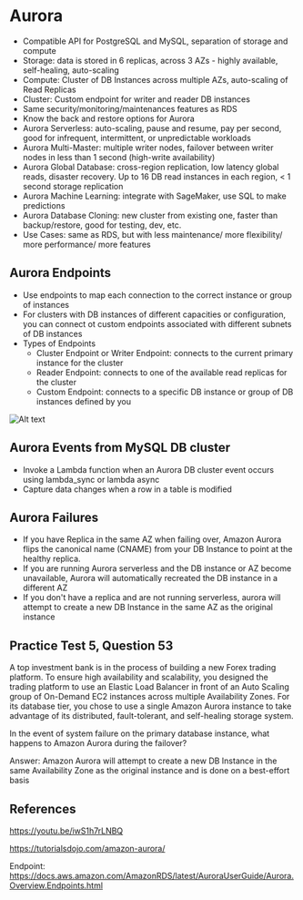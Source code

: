 # Aurora

- Compatible API for PostgreSQL and MySQL, separation of storage and compute
- Storage: data is stored in 6 replicas, across 3 AZs - highly available, self-healing, auto-scaling
- Compute: Cluster of DB Instances across multiple AZs, auto-scaling of Read Replicas
- Cluster: Custom endpoint for writer and reader DB instances
- Same security/monitoring/maintenances features as RDS
- Know the back and restore options for Aurora
- Aurora Serverless: auto-scaling, pause and resume, pay per second, good for infrequent, intermittent, or unpredictable workloads
- Aurora Multi-Master: multiple writer nodes, failover between writer nodes in less than 1 second (high-write availability)
- Aurora Global Database: cross-region replication, low latency global reads, disaster recovery. Up to 16 DB read instances in each region, < 1 second storage replication
- Aurora Machine Learning: integrate with SageMaker, use SQL to make predictions
- Aurora Database Cloning: new cluster from existing one, faster than backup/restore, good for testing, dev, etc.
- Use Cases: same as RDS, but with less maintenance/ more flexibility/ more performance/ more features


## Aurora Endpoints

- Use endpoints to map each connection to the correct instance or group of instances
- For clusters with DB instances of different capacities or configuration, you can connect ot custom endpoints associated with different subnets of DB instances
- Types of Endpoints
    - Cluster Endpoint or Writer Endpoint: connects to the current primary instance for the cluster
    - Reader Endpoint: connects to one of the available read replicas for the cluster
    - Custom Endpoint: connects to a specific DB instance or group of DB instances defined by you

![Alt text](image.png)

## Aurora Events from MySQL DB cluster


- Invoke a Lambda function when an Aurora DB cluster event occurs using lambda_sync or lambda async
- Capture data changes when a row in a table is modified

## Aurora Failures

- If you have Replica in the same AZ when failing over, Amazon Aurora flips the canonical name (CNAME) from your DB Instance to point at the healthy replica.
- If you are running Aurora serverless and the DB instance or AZ become unavailable, Aurora will automatically recreated the DB instance in a different AZ
- If you don't have a replica and are not running serverless, aurora will attempt to create a new DB Instance in the same AZ as the original instance


## Practice Test 5, Question 53

A top investment bank is in the process of building a new Forex trading platform. To ensure high availability and scalability, you designed the trading platform to use an Elastic Load Balancer in front of an Auto Scaling group of On-Demand EC2 instances across multiple Availability Zones. For its database tier, you chose to use a single Amazon Aurora instance to take advantage of its distributed, fault-tolerant, and self-healing storage system.

In the event of system failure on the primary database instance, what happens to Amazon Aurora during the failover?

Answer: Amazon Aurora will attempt to create a new DB Instance in the same Availability Zone as the original instance and is done on a best-effort basis


## References

https://youtu.be/iwS1h7rLNBQ


https://tutorialsdojo.com/amazon-aurora/

Endpoint:
https://docs.aws.amazon.com/AmazonRDS/latest/AuroraUserGuide/Aurora.Overview.Endpoints.html



